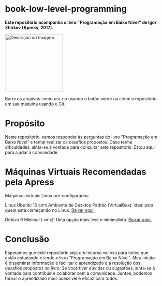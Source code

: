 # book-low-level-programming

**Este repositório acompanha o livro "Programação em Baixo Nível" de Igor Zhirkov (Apress, 2017).**

<img src="https://github.com/user-attachments/assets/61cd22c3-389b-42b1-83f8-cf04eaa8c977" alt="Descrição da Imagem" width="190"/>

Baixe os arquivos como um zip usando o botão verde ou clone o repositório em sua máquina usando o Git.


# Propósito
Neste repositório, vamos responder às perguntas do livro "Programação em Baixo Nível" e tentar realizar os desafios propostos. Caso tenha dificuldades, sinta-se à vontade para consultar este repositório. Estou aqui para ajudar a comunidade.

# Máquinas Virtuais Recomendadas pela Apress
Máquinas virtuais Linux pré-configuradas:

Linux Ubuntu 16 com Ambiente de Desktop Padrão (VirtualBox): Ideal para quem está começando no Linux. [Baixar aqui.](https://yadi.sk/d/CLf4D4IM3TSpsx)

Debian 9 Minimal (.vmx): Uma opção mais leve e minimalista. [Baixar aqui.](https://yadi.sk/d/BehMKGzS3LgXzG)

# Conclusão
Esperamos que este repositório seja um recurso valioso para todos que estão estudando e lendo o livro "Programação em Baixo Nível". Meu intuito é disseminar informação e facilitar o aprendizado e a resolução dos desafios propostos no livro. Se você tiver dúvidas ou sugestões, sinta-se à vontade para contribuir e colaborar com a comunidade. Juntos, podemos tornar o aprendizado mais acessível e eficaz para todos.
